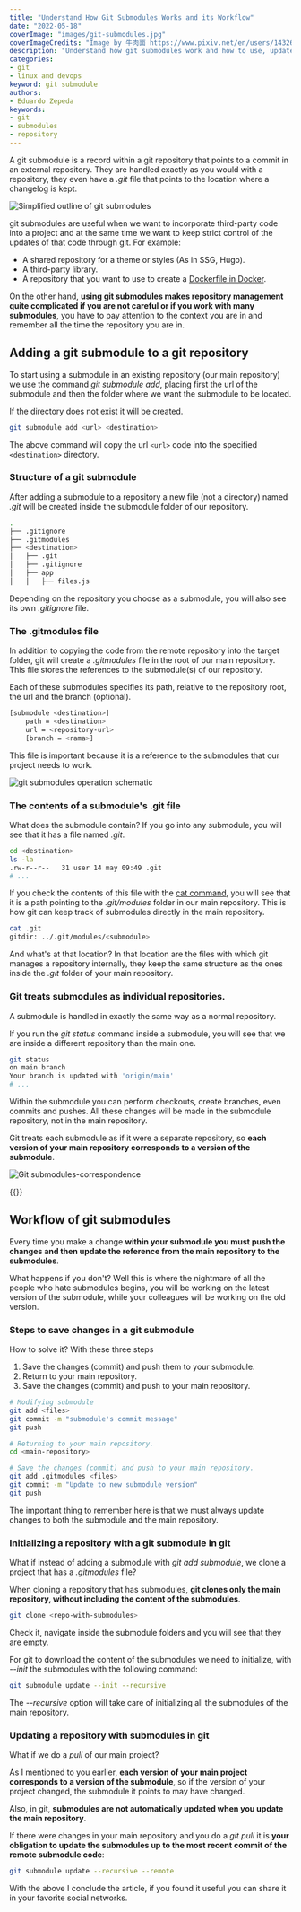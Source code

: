 ```yaml
---
title: "Understand How Git Submodules Works and its Workflow"
date: "2022-05-18"
coverImage: "images/git-submodules.jpg"
coverImageCredits: "Image by 牛肉面 https://www.pixiv.net/en/users/14326617"
description: "Understand how git submodules work and how to use, update and work with them without errors, even if you have never done it before."
categories:
- git
- linux and devops
keyword: git submodule
authors:
- Eduardo Zepeda
keywords:
- git
- submodules
- repository
---
```


A git submodule is a record within a git repository that points to a commit in an external repository. They are handled exactly as you would with a repository, they even have a _.git_ file that points to the location where a changelog is kept.

![Simplified outline of git submodules](https://res.cloudinary.com/dwrscezd2/image/upload/v1745887883/coffee-bytes/gitSubmodulesSchema_nkmmd3.jpg "Simplified outline of git submodules")

git submodules are useful when we want to incorporate third-party code into a project and at the same time we want to keep strict control of the updates of that code through git. For example:

* A shared repository for a theme or styles (As in SSG, Hugo).
* A third-party library.
* A repository that you want to use to create a [Dockerfile in Docker](/en/the-most-useful-and-basic-docker-commands/).

On the other hand, **using git submodules makes repository management quite complicated if you are not careful or if you work with many submodules**, you have to pay attention to the context you are in and remember all the time the repository you are in.

## Adding a git submodule to a git repository

To start using a submodule in an existing repository (our main repository) we use the command _git submodule add_, placing first the url of the submodule and then the folder where we want the submodule to be located.

If the directory does not exist it will be created.

```bash
git submodule add <url> <destination>
```

The above command will copy the url `<url>` code into the specified `<destination>` directory.

### Structure of a git submodule

After adding a submodule to a repository a new file (not a directory) named _.git_ will be created inside the submodule folder of our repository.

```bash
.
├── .gitignore
├── .gitmodules
├── <destination>
│   ├── .git
│   ├── .gitignore
│   ├── app
│   │   ├── files.js
```

Depending on the repository you choose as a submodule, you will also see its own _.gitignore_ file.

### The .gitmodules file

In addition to copying the code from the remote repository into the target folder, git will create a _.gitmodules_ file in the root of our main repository. This file stores the references to the submodule(s) of our repository.

Each of these submodules specifies its path, relative to the repository root, the url and the branch (optional).

```bash
[submodule <destination>]
    path = <destination>
    url = <repository-url>
    [branch = <rama>]
```

This file is important because it is a reference to the submodules that our project needs to work.

![git submodules operation schematic](https://res.cloudinary.com/dwrscezd2/image/upload/v1745887713/coffee-bytes/gitSubmodules_piogyh.jpg "Schematic of git submodules operation")

### The contents of a submodule's .git file

What does the submodule contain? If you go into any submodule, you will see that it has a file named _.git_.

```bash
cd <destination>
ls -la 
.rw-r--r--   31 user 14 may 09:49 .git
# ...
```

If you check the contents of this file with the [cat command](/en/linux-basic-commands-grep-ls-cd-cat-cp-rm-scp//), you will see that it is a path pointing to the _.git/modules_ folder in our main repository. This is how git can keep track of submodules directly in the main repository.

```bash
cat .git
gitdir: ../.git/modules/<submodule>
```

And what's at that location? In that location are the files with which git manages a repository internally, they keep the same structure as the ones inside the _.git_ folder of your main repository.

### Git treats submodules as individual repositories.

A submodule is handled in exactly the same way as a normal repository.

If you run the _git status_ command inside a submodule, you will see that we are inside a different repository than the main one.

```bash
git status
on main branch
Your branch is updated with 'origin/main'
# ...
```

Within the submodule you can perform checkouts, create branches, even commits and pushes. All these changes will be made in the submodule repository, not in the main repository.

Git treats each submodule as if it were a separate repository, so **each version of your main repository corresponds to a version of the submodule**.

![Git submodules-correspondence](https://res.cloudinary.com/dwrscezd2/image/upload/v1745888025/coffee-bytes/submodule-relation-commit_mxkmhf.jpg)

{{<ad>}}

## Workflow of git submodules

Every time you make a change **within your submodule you must push the changes and then update the reference from the main repository to the submodules**.

What happens if you don't? Well this is where the nightmare of all the people who hate submodules begins, you will be working on the latest version of the submodule, while your colleagues will be working on the old version.

### Steps to save changes in a git submodule

How to solve it? With these three steps

1. Save the changes (commit) and push them to your submodule.
2. Return to your main repository.
3. Save the changes (commit) and push to your main repository.

```bash
# Modifying submodule
git add <files>
git commit -m "submodule's commit message"
git push

# Returning to your main repository.
cd <main-repository>

# Save the changes (commit) and push to your main repository.
git add .gitmodules <files>
git commit -m "Update to new submodule version"
git push
```

The important thing to remember here is that we must always update changes to both the submodule and the main repository.

### Initializing a repository with a git submodule in git

What if instead of adding a submodule with _git add submodule_, we clone a project that has a _.gitmodules_ file?

When cloning a repository that has submodules, **git clones only the main repository, without including the content of the submodules**.

```bash
git clone <repo-with-submodules>
```

Check it, navigate inside the submodule folders and you will see that they are empty.

For git to download the content of the submodules we need to initialize, with _--init_ the submodules with the following command:

```bash
git submodule update --init --recursive
```

The _--recursive_ option will take care of initializing all the submodules of the main repository.

### Updating a repository with submodules in git

What if we do a _pull_ of our main project?

As I mentioned to you earlier, **each version of your main project corresponds to a version of the submodule**, so if the version of your project changed, the submodule it points to may have changed.

Also, in git, **submodules are not automatically updated when you update the main repository**.

If there were changes in your main repository and you do a _git pull_ it is **your obligation to update the submodules up to the most recent commit of the remote submodule code**:

```bash
git submodule update --recursive --remote
```

With the above I conclude the article, if you found it useful you can share it in your favorite social networks.